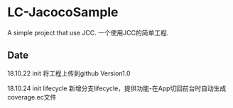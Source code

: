# LC-JacocoSample
A simple project that use JCC.
一个使用JCC的简单工程.

## Date
18.10.22 init 将工程上传到github
	Version1.0

18.10.24 init lifecycle 新增分支lifecycle，提供功能-在App切回前台时自动生成coverage.ec文件